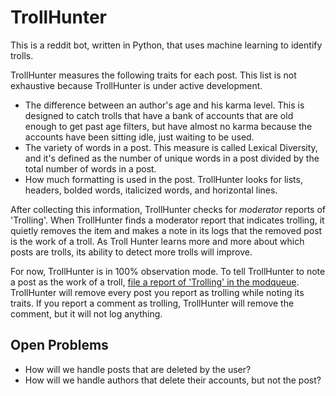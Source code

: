 # TrollHunter
This is a reddit bot, written in Python, that uses machine learning to identify trolls.

TrollHunter measures the following traits for each post. This list is not exhaustive because TrollHunter is under active development.

* The difference between an author's age and his karma level. This is designed to catch trolls that have a bank of accounts that are old enough to get past age filters, but have almost no karma because the accounts have been sitting idle, just waiting to be used.
* The variety of words in a post. This measure is called Lexical Diversity, and it's defined as the number of unique words in a post divided by the total number of words in a post.
* How much formatting is used in the post. TrollHunter looks for lists, headers, bolded words, italicized words, and horizontal lines.

After collecting this information, TrollHunter checks for *moderator* reports of 'Trolling'. When TrollHunter finds a moderator report that indicates trolling, it quietly removes the item and makes a note in its logs that the removed post is the work of a troll. As Troll Hunter learns more and more about which posts are trolls, its ability to detect more trolls will improve.

For now, TrollHunter is in 100% observation mode. To tell TrollHunter to note a post as the work of a troll, [file a report of 'Trolling' in the modqueue](https://goo.gl/photos/hqd1FGVLcJ1VWQXX7). TrollHunter will remove every post you report as trolling while noting its traits. If you report a comment as trolling, TrollHunter will remove the comment, but it will not log anything.

## Open Problems

* How will we handle posts that are deleted by the user?
* How will we handle authors that delete their accounts, but not the post?

